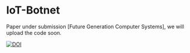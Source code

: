 # IoT-Botnet

Paper under submission [Future Generation Computer Systems], we will upload the code soon.

<a href="https://zenodo.org/badge/latestdoi/173449502"><img src="https://zenodo.org/badge/173449502.svg" alt="DOI"></a>
